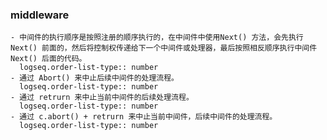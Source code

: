 ### middleware
	- 中间件的执行顺序是按照注册的顺序执行的，在中间件中使用Next() 方法，会先执行Next() 前面的，然后将控制权传递给下一个中间件或处理器，最后按照相反顺序执行中间件Next() 后面的代码。
	  logseq.order-list-type:: number
	- 通过 Abort() 来中止后续中间件的处理流程。
	  logseq.order-list-type:: number
	- 通过 retrurn 来中止当前中间件的后续处理流程。
	  logseq.order-list-type:: number
	- 通过 c.abort() + retrurn 来中止当前中间件，后续中间件的处理流程。
	  logseq.order-list-type:: number